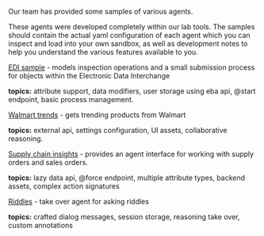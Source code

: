 Our team has provided some samples of various agents. 

These agents were developed completely within our lab tools. The samples should contain the actual yaml configuration of each agent which you can inspect and load into your own sandbox, as well as development notes to help you understand the various features available to you.

[EDI sample](../samples/EDI.md) - models inspection operations and a small submission process for objects within the Electronic Data Interchange

**topics:** attribute support, data modifiers, user storage using eba api, @start endpoint, basic process management.


[Walmart trends](../samples/Walmart.md) - gets trending products from Walmart

**topics:** external api, settings configuration, UI assets, collaborative reasoning.


[Supply chain insights](../samples/SupplyChain.md) - provides an agent interface for working with supply orders and sales orders.

**topics:** lazy data api, @force endpoint, multiple attribute types, backend assets, complex action signatures


[Riddles](../samples/Riddles.md) - take over agent for asking riddles

**topics:** crafted dialog messages, session storage, reasoning take over, custom annotations
